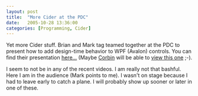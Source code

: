 ```yaml
---
layout: post
title:  "More Cider at the PDC"
date:   2005-10-28 13:36:00
categories: [Programming, Cider]
---
```

Yet more Cider stuff. Brian and Mark tag teamed together at the PDC to
present how to add design-time behavior to WPF (Avalon) controls. You can find
their presentation
<a href="http://microsoft.sitestream.com/PDC05/TLN/TLN319_files/Default.htm#nopreload=1&amp;autostart=1">
here...</a> (Maybe <a href="http://www.corbinstreehouse.com/blog">Corbin</a>
will be able to
<a href="http://www.removingalldoubt.com/commentview.aspx/f63c1229-365e-4fba-9765-d21d6a18f9b9">
view this one</a> ;-).

<p>I seem to not be in any of the recent videos. I am really not that bashful.
Here I am in the audience (Mark points to me). I wasn't on stage because I had
to leave early to catch a plane. I will probably show up sooner or later in one
of these.</p>
